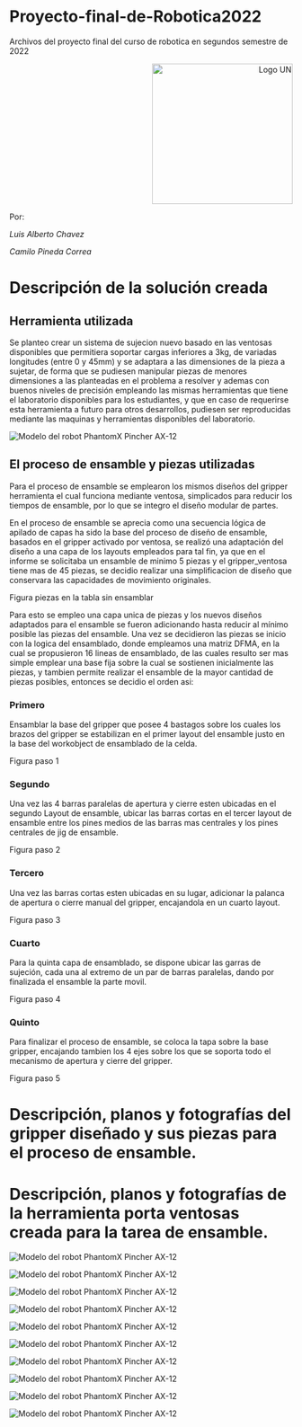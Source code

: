 # Proyecto-final-de-Robotica2022
Archivos del proyecto final del curso de robotica en segundos semestre de 2022

<div>
<p style = 'text-align:right;'>
<img src="https://encrypted-tbn0.gstatic.com/images?q=tbn:ANd9GcSpw7VUCd_3cj1avB_6YTyQgX4e7nM5mVESyeb72_sLYUPdHkqi1yaDwMyR_tryIhLiRzM&usqp=CAU" alt="Logo UN" width="250px">
</p>
</div>

Por:

*Luis Alberto Chavez* 


*Camilo Pineda Correa*

# Descripción de la solución creada
## Herramienta utilizada
Se planteo crear un sistema de sujecion nuevo basado en las ventosas disponibles que permitiera soportar cargas inferiores a 3kg, de variadas longitudes (entre 0 y 45mm) y se adaptara a las dimensiones de la pieza a sujetar, de forma que se pudiesen manipular piezas de menores dimensiones a las planteadas en el problema a resolver y ademas con buenos niveles de precisión empleando las mismas herramientas que tiene el laboratorio disponibles para los estudiantes, y que en caso de requerirse esta herramienta a futuro para otros desarrollos, pudiesen ser reproducidas mediante las maquinas y herramientas disponibles del laboratorio.

![Modelo del robot PhantomX Pincher AX-12 ](https://github.com/Rocosso/proyecto-final-de-Robotica2022/blob/main/Imagenes/Gripper%20portaventosas/Gripper7.bmp)

## El proceso de ensamble y piezas utilizadas
Para el proceso de ensamble se emplearon los mismos diseños del gripper herramienta el cual funciona mediante ventosa, simplicados para reducir los tiempos de ensamble, por lo que se integro el diseño modular de partes.

En el proceso de ensamble se aprecia como una secuencia lógica de apilado de capas ha sido la base del proceso de diseño de ensamble, basados en el gripper activado por ventosa, se realizó una adaptación del diseño a una capa de los layouts empleados para tal fin, ya que en el informe se solicitaba un ensamble de minimo 5 piezas y el gripper_ventosa tiene mas de 45 piezas, se decidio realizar una simplificacion de diseño que conservara las capacidades de movimiento originales.

Figura piezas en la tabla sin ensamblar

Para esto se empleo una capa unica de piezas y los nuevos diseños adaptados para el ensamble se fueron adicionando hasta reducir al mínimo posible las piezas del ensamble. Una vez se decidieron las piezas se inicio con la logica del ensamblado, donde empleamos una matriz DFMA, en la cual se propusieron 16 lineas de ensamblado, de las cuales resulto ser mas simple emplear una base fija sobre la cual se sostienen inicialmente las piezas, y tambien permite realizar el ensamble de la mayor cantidad de piezas posibles, entonces se decidio el orden asi:

### Primero
Ensamblar la base del gripper que posee 4 bastagos sobre los cuales los brazos del gripper se estabilizan en el primer layout del ensamble justo en la base del workobject de ensamblado de la celda.

Figura paso 1

### Segundo
Una vez las 4 barras paralelas de apertura y cierre esten ubicadas en el segundo Layout de ensamble, ubicar las barras cortas en el tercer layout de ensamble entre los pines medios de las barras mas centrales y los pines centrales de jig de ensamble.

Figura paso 2

### Tercero
Una vez las barras cortas esten ubicadas en su lugar, adicionar la palanca de apertura o cierre manual del gripper, encajandola en un cuarto layout.

Figura paso 3

### Cuarto
Para la quinta capa de ensamblado, se dispone ubicar las garras de sujeción, cada una al extremo de un par de barras paralelas, dando por finalizada el ensamble la parte movil.

Figura paso 4

### Quinto 
Para finalizar el proceso de ensamble, se coloca la tapa sobre la base gripper, encajando tambien los 4 ejes sobre los que se soporta todo el mecanismo de apertura y cierre del gripper.

Figura paso 5


# Descripción, planos y fotografı́as del gripper diseñado y sus piezas para el proceso de ensamble.



# Descripción, planos y fotografı́as de la herramienta porta ventosas creada para la tarea de ensamble.


![Modelo del robot PhantomX Pincher AX-12 ](https://github.com/Rocosso/proyecto-final-de-Robotica2022/blob/main/Imagenes/Gripper%20portaventosas/Gripper.png)

![Modelo del robot PhantomX Pincher AX-12 ](https://github.com/Rocosso/proyecto-final-de-Robotica2022/blob/main/Imagenes/Gripper%20portaventosas/Gripper1.bmp)

![Modelo del robot PhantomX Pincher AX-12 ](https://github.com/Rocosso/proyecto-final-de-Robotica2022/blob/main/Imagenes/Gripper%20portaventosas/Gripper2.bmp)

![Modelo del robot PhantomX Pincher AX-12 ](https://github.com/Rocosso/proyecto-final-de-Robotica2022/blob/main/Imagenes/Gripper%20portaventosas/Gripper3.bmp)

![Modelo del robot PhantomX Pincher AX-12 ](https://github.com/Rocosso/proyecto-final-de-Robotica2022/blob/main/Imagenes/Gripper%20portaventosas/Gripper4.bmp)

![Modelo del robot PhantomX Pincher AX-12 ](https://github.com/Rocosso/proyecto-final-de-Robotica2022/blob/main/Imagenes/Gripper%20portaventosas/Gripper5.bmp)

![Modelo del robot PhantomX Pincher AX-12 ](https://github.com/Rocosso/proyecto-final-de-Robotica2022/blob/main/Imagenes/Gripper%20portaventosas/Gripper6.bmp)

![Modelo del robot PhantomX Pincher AX-12 ](https://github.com/Rocosso/proyecto-final-de-Robotica2022/blob/main/Imagenes/Gripper%20portaventosas/Gripper8.bmp)

![Modelo del robot PhantomX Pincher AX-12 ](https://github.com/Rocosso/proyecto-final-de-Robotica2022/blob/main/Imagenes/Gripper%20portaventosas/Gripper9.bmp)

![Modelo del robot PhantomX Pincher AX-12 ](https://github.com/Rocosso/proyecto-final-de-Robotica2022/blob/main/Imagenes/Gripper%20portaventosas/Gripper10.bmp)

